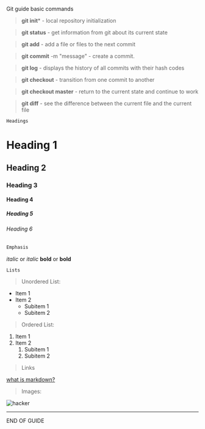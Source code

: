 Git guide basic commands

>**git init*** - local repository initialization

>**git status** - get information from git about its current state

>**git add** - add a file or files to the next commit

>**git commit** -m "message" - create a commit.

>**git log** - displays the history of all commits with their hash codes

>**git checkout** - transition from one commit to another

>**git checkout master** - return to the current state and continue to work

>**git diff** - see the difference between the current file and the current file

```
Headings
```
# Heading 1

## Heading 2

### Heading 3

#### Heading 4

##### Heading 5

###### Heading 6

```sh
Emphasis
```

*italic* or _italic_
**bold** or __bold__

```sh
Lists
```
> Unordered List:

- Item 1
- Item 2
  - Subitem 1
  - Subitem 2

>Ordered List:

1. Item 1
2. Item 2
   1. Subitem 1
   2. Subitem 2

>Links

[what is markdown?](https://www.youtube.com/watch?v=f49LJV1i-_w)

>Images:

![hacker](https://i.pinimg.com/564x/5b/35/22/5b3522c29f18452b11bf3bd6c9fc4ade.jpg)

---
END OF GUIDE


